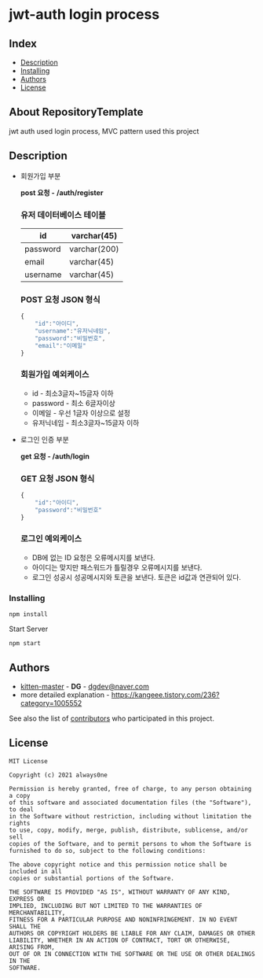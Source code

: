 # jwt-auth login process
## Index
  - [Description](#Description)
  - [Installing](#Installing)
  - [Authors](#Authors)
  - [License](#License)
## About RepositoryTemplate
jwt auth used login process, MVC pattern used this project 

## Description
- 회원가입 부분 
    
    **post 요청 -** **/auth/register**
    
    ### 유저 데이터베이스 테이블
    
    | id | varchar(45) |
    | --- | --- |
    | password | varchar(200) |
    | email | varchar(45) |
    | username | varchar(45) |
    
    ### POST 요청 JSON 형식
    
    ```jsx
    {
        "id":"아이디",
        "username":"유저닉네임",
        "password":"비밀번호",
        "email":"이메일"
    }
    ```
    
    ### 회원가입 예외케이스
    
    - id - 최소3글자~15글자 이하
    - password - 최소 6글자이상
    - 이메일 - 우선 1글자 이상으로 설정
    - 유저닉네임 - 최소3글자~15글자 이하
    
- 로그인 인증 부분
    
    **get 요청 - /auth/login**
    
    ### GET 요청 JSON 형식
    
    ```jsx
    {
        "id":"아이디",
        "password":"비밀번호"
    }
    ```
    
    ### 로그인 예외케이스
    
    - DB에 없는 ID 요청은 오류메시지를 보낸다.
    - 아이디는 맞지만 패스워드가 틀릴경우 오류메시지를 보낸다.
    - 로그인 성공시 성공메시지와 토큰을 보낸다. 토큰은 id값과 연관되어 있다.

### Installing
    npm install

Start Server

    npm start

## Authors
  - [kitten-master](https://github.com/kitten-master) - **DG** - <dgdev@naver.com>
  - more detailed explanation - https://kangeee.tistory.com/236?category=1005552
  
See also the list of [contributors](https://github.com/kitten-master/jwt_login/graphs/contributors)
who participated in this project.


## License

```
MIT License

Copyright (c) 2021 always0ne

Permission is hereby granted, free of charge, to any person obtaining a copy
of this software and associated documentation files (the "Software"), to deal
in the Software without restriction, including without limitation the rights
to use, copy, modify, merge, publish, distribute, sublicense, and/or sell
copies of the Software, and to permit persons to whom the Software is
furnished to do so, subject to the following conditions:

The above copyright notice and this permission notice shall be included in all
copies or substantial portions of the Software.

THE SOFTWARE IS PROVIDED "AS IS", WITHOUT WARRANTY OF ANY KIND, EXPRESS OR
IMPLIED, INCLUDING BUT NOT LIMITED TO THE WARRANTIES OF MERCHANTABILITY,
FITNESS FOR A PARTICULAR PURPOSE AND NONINFRINGEMENT. IN NO EVENT SHALL THE
AUTHORS OR COPYRIGHT HOLDERS BE LIABLE FOR ANY CLAIM, DAMAGES OR OTHER
LIABILITY, WHETHER IN AN ACTION OF CONTRACT, TORT OR OTHERWISE, ARISING FROM,
OUT OF OR IN CONNECTION WITH THE SOFTWARE OR THE USE OR OTHER DEALINGS IN THE
SOFTWARE.
```
